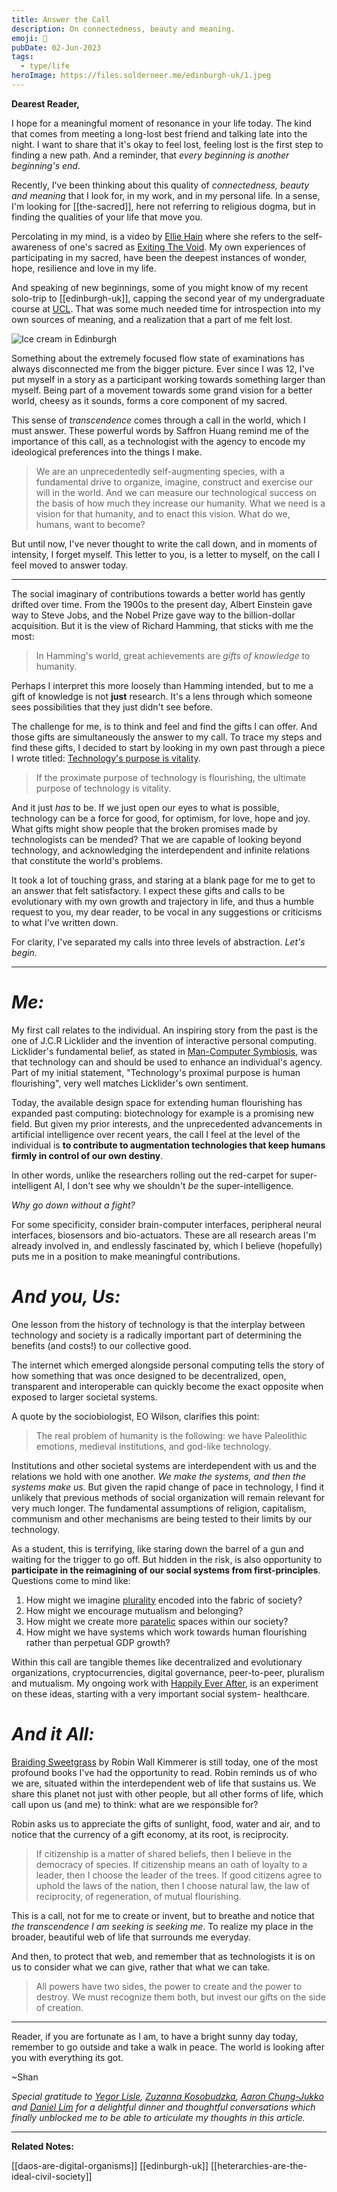 ```yaml
---
title: Answer the Call
description: On connectedness, beauty and meaning.
emoji: 🥨
pubDate: 02-Jun-2023
tags:
  - type/life
heroImage: https://files.solderneer.me/edinburgh-uk/1.jpeg
---
```


**Dearest Reader,**

I hope for a meaningful moment of resonance in your life today. The kind that comes from meeting a long-lost best friend and talking late into the night. I want to share that it's okay to feel lost, feeling lost is the first step to finding a new path. And a reminder, that _every beginning is another beginning's end_.

Recently, I've been thinking about this quality of _connectedness, beauty and meaning_ that I look for, in my work, and in my personal life. In a sense, I'm looking for [[the-sacred]], here not referring to religious dogma, but in finding the qualities of your life that move you.

Percolating in my mind, is a video by [Ellie Hain](https://twitter.com/ellie__hain) where she refers to the self-awareness of one's sacred as [Exiting The Void](https://www.youtube.com/watch?v=BqB-1ABZJSM). My own experiences of participating in my sacred, have been the deepest instances of wonder, hope, resilience and love in my life.

And speaking of new beginnings, some of you might know of my recent solo-trip to [[edinburgh-uk]], capping the second year of my undergraduate course at [UCL](https://www.ucl.ac.uk/). That was some much needed time for introspection into my own sources of meaning, and a realization that a part of me felt lost.

![Ice cream in Edinburgh](https://files.solderneer.me/answer-the-call/1.jpeg)

Something about the extremely focused flow state of examinations has always disconnected me from the bigger picture. Ever since I was 12, I've put myself in a story as a participant working towards something larger than myself. Being part of a movement towards some grand vision for a better world, cheesy as it sounds, forms a core component of my sacred.

This sense of _transcendence_ comes through a call in the world, which I must answer. These powerful words by Saffron Huang remind me of the importance of this call, as a technologist with the agency to encode my ideological preferences into the things I make.

> We are an unprecedentedly self-augmenting species, with a fundamental drive to organize, imagine, construct and exercise our will in the world. And we can measure our technological success on the basis of how much they increase our humanity. What we need is a vision for that humanity, and to enact this vision. What do we, humans, want to become?

But until now, I've never thought to write the call down, and in moments of intensity, I forget myself. This letter to you, is a letter to myself, on the call I feel moved to answer today.

---

The social imaginary of contributions towards a better world has gently drifted over time. From the 1900s to the present day, Albert Einstein gave way to Steve Jobs, and the Nobel Prize gave way to the billion-dollar acquisition. But it is the view of Richard Hamming, that sticks with me the most:

> In Hamming's world, great achievements are _gifts of knowledge_ to humanity.

Perhaps I interpret this more loosely than Hamming intended, but to me a gift of knowledge is not **just** research. It's a lens through which someone sees possibilities that they just didn't see before.

The challenge for me, is to think and feel and find the gifts I can offer. And those gifts are simultaneously the answer to my call. To trace my steps and find these gifts, I decided to start by looking in my own past through a piece I wrote titled: [Technology's purpose is vitality](https://solderneer.me/letters/technologys-ultimate-purpose-is-vitality/).

> If the proximate purpose of technology is flourishing, the ultimate purpose of technology is vitality.

And it just _has_ to be. If we just open our eyes to what is possible, technology can be a force for good, for optimism, for love, hope and joy. What gifts might show people that the broken promises made by technologists can be mended? That we are capable of looking beyond technology, and acknowledging the interdependent and infinite relations that constitute the world's problems.

It took a lot of touching grass, and staring at a blank page for me to get to an answer that felt satisfactory. I expect these gifts and calls to be evolutionary with my own growth and trajectory in life, and thus a humble request to you, my dear reader, to be vocal in any suggestions or criticisms to what I've written down.

For clarity, I've separated my calls into three levels of abstraction. _Let's begin._

---

# _Me:_

My first call relates to the individual. An inspiring story from the past is the one of J.C.R Licklider and the invention of interactive personal computing. Licklider's fundamental belief, as stated in [Man-Computer Symbiosis](https://en.wikipedia.org/wiki/Man-Computer_Symbiosis), was that technology can and should be used to enhance an individual's agency. Part of my initial statement, "Technology's proximal purpose is human flourishing", very well matches Licklider's own sentiment.

Today, the available design space for extending human flourishing has expanded past computing: biotechnology for example is a promising new field. But given my prior interests, and the unprecedented advancements in artificial intelligence over recent years, the call I feel at the level of the individual is **to contribute to augmentation technologies that keep humans firmly in control of our own destiny**.

In other words, unlike the researchers rolling out the red-carpet for super-intelligent AI, I don't see why we shouldn't _be_ the super-intelligence.

_Why go down without a fight?_

For some specificity, consider brain-computer interfaces, peripheral neural interfaces, biosensors and bio-actuators. These are all research areas I'm already involved in, and endlessly fascinated by, which I believe (hopefully) puts me in a position to make meaningful contributions.

# _And you, Us:_

One lesson from the history of technology is that the interplay between technology and society is a radically important part of determining the benefits (and costs!) to our collective good.

The internet which emerged alongside personal computing tells the story of how something that was once designed to be decentralized, open, transparent and interoperable can quickly become the exact opposite when exposed to larger societal systems.

A quote by the sociobiologist, EO Wilson, clarifies this point:

> The real problem of humanity is the following: we have Paleolithic emotions, medieval institutions, and god-like technology.

Institutions and other societal systems are interdependent with us and the relations we hold with one another. _We make the systems, and then the systems make us._ But given the rapid change of pace in technology, I find it unlikely that previous methods of social organization will remain relevant for very much longer. The fundamental assumptions of religion, capitalism, communism and other mechanisms are being tested to their limits by our technology.

As a student, this is terrifying, like staring down the barrel of a gun and waiting for the trigger to go off. But hidden in the risk, is also opportunity to **participate in the reimagining of our social systems from first-principles**. Questions come to mind like:

1. How might we imagine [plurality](https://pluriverse.world/) encoded into the fabric of society?
2. How might we encourage mutualism and belonging?
3. How might we create more [paratelic](https://en.wikipedia.org/wiki/Reversal_theory#Serious/Playful_(Telic/Paratelic)) spaces within our society?
4. How might we have systems which work towards human flourishing rather than perpetual GDP growth?

Within this call are tangible themes like decentralized and evolutionary organizations, cryptocurrencies, digital governance, peer-to-peer, pluralism and mutualism. My ongoing work with [Happily Ever After](https://hea.care), is an experiment on these ideas, starting with a very important social system- healthcare.

# _And it All:_

[Braiding Sweetgrass](https://www.goodreads.com/book/show/17465709-braiding-sweetgrass) by Robin Wall Kimmerer is still today, one of the most profound books I've had the opportunity to read. Robin reminds us of who we are, situated within the interdependent web of life that sustains us. We share this planet not just with other people, but all other forms of life, which call upon us (and me) to think: what are we responsible for?

Robin asks us to appreciate the gifts of sunlight, food, water and air, and to notice that the currency of a gift economy, at its root, is reciprocity.

> If citizenship is a matter of shared beliefs, then I believe in the democracy of species. If citizenship means an oath of loyalty to a leader, then I choose the leader of the trees. If good citizens agree to uphold the laws of the nation, then I choose natural law, the law of reciprocity, of regeneration, of mutual flourishing.

This is a call, not for me to create or invent, but to breathe and notice that _the transcendence I am seeking is seeking me_. To realize my place in the broader, beautiful web of life that surrounds me everyday.

And then, to protect that web, and remember that as technologists it is on us to consider what we can give, rather that what we can take.

> All powers have two sides, the power to create and the power to destroy. We must recognize them both, but invest our gifts on the side of creation.

---

Reader, if you are fortunate as I am, to have a bright sunny day today, remember to go outside and take a walk in peace. The world is looking after you with everything its got.

~Shan

_Special gratitude to [Yegor Lisle](https://www.linkedin.com/in/yegorlisle/), [Zuzanna Kosobudzka](https://www.linkedin.com/in/zuzanna-kosobudzka-749164201/), [Aaron Chung-Jukko](https://www.linkedin.com/in/aaronchungjukko/) and [Daniel Lim](https://instagram.com/grandiose.grampus) for a delightful dinner and thoughtful conversations which finally unblocked me to be able to articulate my thoughts in this article._

---

**Related Notes:**

[[daos-are-digital-organisms]] [[edinburgh-uk]] [[heterarchies-are-the-ideal-civil-society]]


